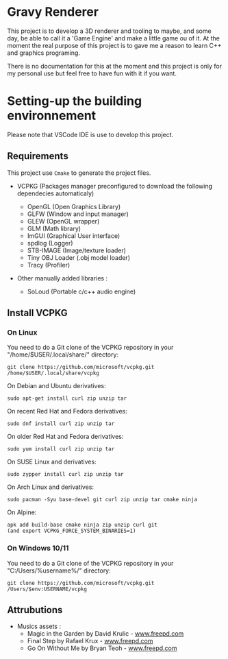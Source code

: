 # Gravy Renderer
This project is to develop a 3D renderer and tooling to maybe, and some day, be able to call it a 'Game Engine' and make a little game ou of it. At the moment the real purpose of this project is to gave me a reason to learn C++ and graphics programing.

There is no documentation for this at the moment and this project is only for my personal use but feel free to have fun with it if you want.

# Setting-up the building environnement

Please note that VSCode IDE is use to develop this project.

## Requirements
This project use `Cmake` to generate the project files.

- VCPKG (Packages manager preconfigured to download the following dependecies automaticaly)
    - OpenGL            (Open Graphics Library)
    - GLFW              (Window and input manager)
    - GLEW              (OpenGL wrapper)
    - GLM               (Math library)
    - ImGUI             (Graphical User interface)
    - spdlog            (Logger)
    - STB-IMAGE         (Image/texture loader)
    - Tiny OBJ Loader   (.obj model loader)
    - Tracy             (Profiler)

- Other manually added libraries :
    - SoLoud            (Portable c/c++ audio engine)

## Install VCPKG

### On Linux
You need to do a Git clone of the VCPKG repository in your "/home/$USER/.local/share/" directory:

```Console
git clone https://github.com/microsoft/vcpkg.git /home/$USER/.local/share/vcpkg
```

On Debian and Ubuntu derivatives:
```Console
sudo apt-get install curl zip unzip tar
```
On recent Red Hat and Fedora derivatives:
```Console
sudo dnf install curl zip unzip tar
```
On older Red Hat and Fedora derivatives:
```Console
sudo yum install curl zip unzip tar
```
On SUSE Linux and derivatives:
```Console
sudo zypper install curl zip unzip tar
```
On Arch Linux and derivatives:
```Console
sudo pacman -Syu base-devel git curl zip unzip tar cmake ninja
```
On Alpine:
```Console
apk add build-base cmake ninja zip unzip curl git
(and export VCPKG_FORCE_SYSTEM_BINARIES=1)
```

### On Windows 10/11
You need to do a Git clone of the VCPKG repository in your "C:/Users/%username%/" directory:

```Console
git clone https://github.com/microsoft/vcpkg.git /Users/$env:USERNAME/vcpkg
```


## Attrubutions

- Musics assets :
    - Magic in the Garden by David Krulic   - www.freepd.com
    - Final Step by Rafael Krux             - www.freepd.com
    - Go On Without Me by Bryan Teoh        - www.freepd.com